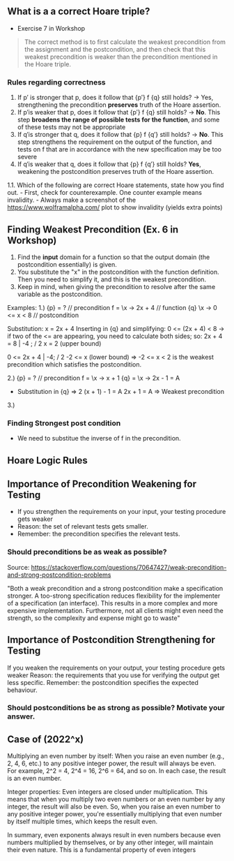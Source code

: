## What is a a correct Hoare triple?
- Exercise 7 in Workshop

> The correct method is to first calculate the weakest precondition from the
> assignment and the postcondition, and then check that this weakest precondition
> is weaker than the precondition mentioned in the Hoare triple.

### Rules regarding correctness

1. If p′ is stronger that p, does it follow that {p′} f {q} still holds? 
-> Yes, strengthening the precondition **preserves** truth of the Hoare assertion.
2. If p′is weaker that p, does it follow that {p′} f {q} still holds? 
-> **No**. This step **broadens the range of possible tests for the function**, and some of
these tests may not be appropriate
3. If q′is stronger that q, does it follow that {p} f {q′} still holds?
-> **No**. This step strengthens the requirement on the output of the function, and tests
on f that are in accordance with the new specification may be too severe
4. If q′is weaker that q, does it follow that {p} f {q′} still holds? 
**Yes**, weakening the postcondition preserves truth of the Hoare assertion.

1.1. Which of the following are correct Hoare statements, state how you find out.
    - First, check for counterexample. One counter example means invalidity.
    - Always make a screenshot of the https://www.wolframalpha.com/ plot to show
    invalidity (yields extra points)



## Finding Weakest Precondition (Ex. 6 in Workshop)
1. Find the **input** domain for a function so that the output domain (the postcondition essentially)
is given. 
2. You substitute the "x" in the postcondition with the function definition. Then you need to simplify it, and this is
the weakest precondition.
3. Keep in mind, when giving the precondition to resolve after the same variable as the postcondition.

Examples: 
1.) {p} = ? // precondition
    f = \x -> 2x + 4  // function
    {q} \x -> 0 <= x < 8 // postcondition

Substitution: x = 2x + 4
Inserting in {q} and simplifying: 0 <= (2x + 4) < 8 -> if two of the <= are appearing,
you need to calculate both sides; so: 
2x + 4 = 8 | -4 ; / 2
x = 2 (upper bound)

0 <= 2x + 4 | -4; / 2
-2 <= x (lower bound)
=> -2 <= x < 2 is the weakest precondition which satisfies the postcondition. 

2.) {p} = ? // precondition
    f = \x -> x + 1
    {q} = \x -> 2x - 1 = A

- Substitution in {q} =>  2 (x + 1) - 1 = A
                    2x + 1 = A => Weakest precondition 

3.) 


### Finding Strongest post condition

- We need to substitue the inverse of f in the precondition. 
## Hoare Logic Rules 

## Importance of Precondition Weakening for Testing
- If you strengthen the requirements on your input, your testing procedure gets weaker
- Reason: the set of relevant tests gets smaller.
- Remember: the precondition specifies the relevant tests.

### Should preconditions be as weak as possible?

Source: https://stackoverflow.com/questions/70647427/weak-precondition-and-strong-postcondition-problems

"Both a weak precondition and a strong postcondition make a specification stronger.
A too-strong specification reduces flexibility for the implementer of a specification (an interface).
This results in a more complex and more expensive implementation. Furthermore,
not all clients might even need the strength, so the complexity and expense might go to waste"

## Importance of Postcondition Strengthening for Testing
If you weaken the requirements on your output, your testing procedure gets weaker
Reason: the requirements that you use for verifying the output get less specific.
Remember: the postcondition specifies the expected behaviour.

### Should postconditions be as strong as possible? Motivate your answer.

## Case of (2022^x)

Multiplying an even number by itself: When you raise an even number (e.g., 2, 4, 6, etc.) to any positive integer power, the result will always be even. For example, 2^2 = 4, 2^4 = 16, 2^6 = 64, and so on. In each case, the result is an even number.

Integer properties: Even integers are closed under multiplication. This means that when you multiply two even numbers or an even number by any integer, the result will also be even. So, when you raise an even number to any positive integer power, you're essentially multiplying that even number by itself multiple times, which keeps the result even.

In summary, even exponents always result in even numbers because even numbers multiplied by themselves, or by any other integer, will maintain their even nature. This is a fundamental property of even integers
